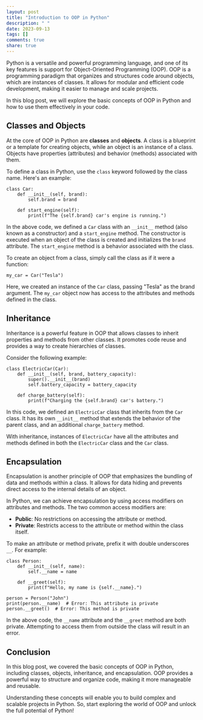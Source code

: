 ```yaml
---
layout: post
title: "Introduction to OOP in Python"
description: " "
date: 2023-09-13
tags: []
comments: true
share: true
---
```


Python is a versatile and powerful programming language, and one of its key features is support for Object-Oriented Programming (OOP). OOP is a programming paradigm that organizes and structures code around objects, which are instances of classes. It allows for modular and efficient code development, making it easier to manage and scale projects.

In this blog post, we will explore the basic concepts of OOP in Python and how to use them effectively in your code.

## Classes and Objects

At the core of OOP in Python are **classes** and **objects**. A class is a blueprint or a template for creating objects, while an object is an instance of a class. Objects have properties (attributes) and behavior (methods) associated with them.

To define a class in Python, use the `class` keyword followed by the class name. Here's an example:

```
class Car:
    def __init__(self, brand):
        self.brand = brand

    def start_engine(self):
        print(f"The {self.brand} car's engine is running.")
```

In the above code, we defined a `Car` class with an `__init__` method (also known as a constructor) and a `start_engine` method. The constructor is executed when an object of the class is created and initializes the `brand` attribute. The `start_engine` method is a behavior associated with the class.

To create an object from a class, simply call the class as if it were a function:

```
my_car = Car("Tesla")
```

Here, we created an instance of the `Car` class, passing "Tesla" as the brand argument. The `my_car` object now has access to the attributes and methods defined in the class.

## Inheritance

Inheritance is a powerful feature in OOP that allows classes to inherit properties and methods from other classes. It promotes code reuse and provides a way to create hierarchies of classes.

Consider the following example:

```
class ElectricCar(Car):
    def __init__(self, brand, battery_capacity):
        super().__init__(brand)
        self.battery_capacity = battery_capacity

    def charge_battery(self):
        print(f"Charging the {self.brand} car's battery.")
```

In this code, we defined an `ElectricCar` class that inherits from the `Car` class. It has its own `__init__` method that extends the behavior of the parent class, and an additional `charge_battery` method.

With inheritance, instances of `ElectricCar` have all the attributes and methods defined in both the `ElectricCar` class and the `Car` class.

## Encapsulation

Encapsulation is another principle of OOP that emphasizes the bundling of data and methods within a class. It allows for data hiding and prevents direct access to the internal details of an object.

In Python, we can achieve encapsulation by using access modifiers on attributes and methods. The two common access modifiers are:

- **Public**: No restrictions on accessing the attribute or method.
- **Private**: Restricts access to the attribute or method within the class itself.

To make an attribute or method private, prefix it with double underscores `__`. For example:

```
class Person:
    def __init__(self, name):
        self.__name = name

    def __greet(self):
        print(f"Hello, my name is {self.__name}.")

person = Person("John")
print(person.__name)  # Error: This attribute is private
person.__greet()  # Error: This method is private
```

In the above code, the `__name` attribute and the `__greet` method are both private. Attempting to access them from outside the class will result in an error.

## Conclusion

In this blog post, we covered the basic concepts of OOP in Python, including classes, objects, inheritance, and encapsulation. OOP provides a powerful way to structure and organize code, making it more manageable and reusable.

Understanding these concepts will enable you to build complex and scalable projects in Python. So, start exploring the world of OOP and unlock the full potential of Python!